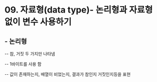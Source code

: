 # 09. 자료형(data type)- 논리형과 자료형 없이 변수 사용하기

## - 논리형
 -- 참, 거짓 두 가지만 나타냄

 -- 1바이트를 사용 함

 -- 값이 존재하는지, 배열이 비었는지, 결과가 참인지 거짓인지등을 표현



